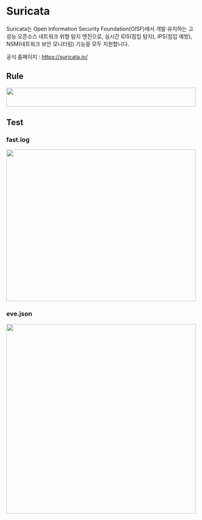 
# Suricata

Suricata는 Open Information Security Foundation(OISF)에서 개발·유지하는 고성능 오픈소스 네트워크 위협 탐지 엔진으로, 실시간 IDS(침입 탐지), IPS(침입 예방), NSM(네트워크 보안 모니터링) 기능을 모두 지원합니다.

공식 홈페이지 : https://suricata.io/

## Rule

<img src="https://github.com/user-attachments/assets/b7e89136-270f-441e-a5c6-712e2a2faea2" width=500 height=50>

## Test

### fast.log

<img src="https://github.com/user-attachments/assets/2c206320-5e54-4b72-904f-db23cc483eaa" width=500 height=400>

### eve.json

<img src="https://github.com/user-attachments/assets/1666277d-a3f6-4096-8557-67301d8eabf5" width=500 height=500>
